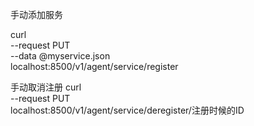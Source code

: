 手动添加服务


curl \
--request PUT \
--data @myservice.json \
localhost:8500/v1/agent/service/register

手动取消注册
curl \
--request PUT \
localhost:8500/v1/agent/service/deregister/注册时候的ID